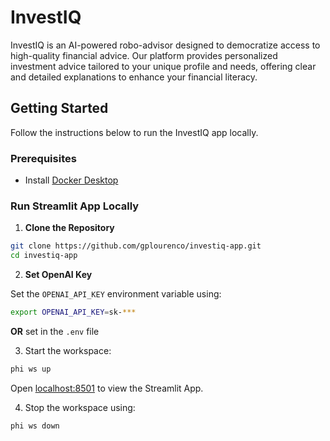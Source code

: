# InvestIQ

InvestIQ is an AI-powered robo-advisor designed to democratize access to high-quality financial advice. Our platform provides personalized investment advice tailored to your unique profile and needs, offering clear and detailed explanations to enhance your financial literacy.

## Getting Started

Follow the instructions below to run the InvestIQ app locally.

### Prerequisites

- Install [Docker Desktop](https://www.docker.com/products/docker-desktop)

### Run Streamlit App Locally

1. **Clone the Repository**

```sh
git clone https://github.com/gplourenco/investiq-app.git
cd investiq-app
```

2. **Set OpenAI Key**

Set the `OPENAI_API_KEY` environment variable using:

 ```sh
export OPENAI_API_KEY=sk-***
```

**OR** set in the `.env` file

3. Start the workspace:

```sh
phi ws up
```

Open [localhost:8501](http://localhost:8501) to view the Streamlit App.

4. Stop the workspace using:

```sh
phi ws down
```
